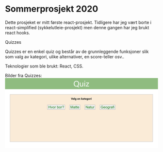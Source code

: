 <h1>Sommerprosjekt 2020</h1>

  <p>Dette prosjeket er mitt første react-prosjekt. Tidligere har jeg vært borte i react-simplified (sykkelutleie-prosjekt) men denne gangen har jeg brukt react hooks.  </p>
  
  Quizzes
  <p>Quizzes er en enkel quiz og består av de grunnleggende funksjoner slik som valg av kategori, ulike alternativer, en score-teller osv.. </p>
  
  Teknologier som ble brukt: React, CSS.
  
  Bilder fra Quizzes:
  ![Homepage.PNG](https://github.com/akinnayj/Quiz/blob/master/Homepage.PNG)


